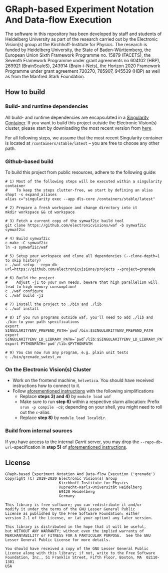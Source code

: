 # GRaph-based Experiment Notation And Data-flow Execution

The software in this repository has been developed by staff and students of Heidelberg University as part of the research carried out by the Electronic Vision(s) group at the Kirchhoff-Institute for Physics.
The research is funded by Heidelberg University, the State of Baden-Württemberg, the European Union Sixth Framework Programme no. 15879 (FACETS), the Seventh Framework Programme under grant agreements no 604102 (HBP), 269921 (BrainScaleS), 243914 (Brain-i-Nets), the Horizon 2020 Framework Programme under grant agreement 720270, 785907, 945539 (HBP) as well as from the Manfred Stärk Foundation.

## How to build
### Build- and runtime dependencies
All build- and runtime dependencies are encapsulated in a [Singularity Container](https://sylabs.io/docs/).
If you want to build this project outside the Electronic Vision(s) cluster, please start by downloading the most recent version from [here](https://openproject.bioai.eu/containers/).

For all following steps, we assume that the most recent Singularity container is located at `/containers/stable/latest` – you are free to choose any other path.

### Github-based build
To build this project from public resources, adhere to the following guide:

```shell
# 1) Most of the following steps will be executed within a singularity container
#    To keep the steps clutter-free, we start by defining an alias
shopt -s expand_aliases
alias c="singularity exec --app dls-core /containers/stable/latest"

# 2) Prepare a fresh workspace and change directory into it
mkdir workspace && cd workspace

# 3) Fetch a current copy of the symwaf2ic build tool
git clone https://github.com/electronicvisions/waf -b symwaf2ic symwaf2ic

# 4) Build symwaf2ic
c make -C symwaf2ic
ln -s symwaf2ic/waf

# 5) Setup your workspace and clone all dependencies (--clone-depth=1 to skip history)
c ./waf setup --repo-db-url=https://github.com/electronicvisions/projects --project=grenade

# 6) Build the project
#    Adjust -j1 to your own needs, beware that high parallelism will lead to high memory consumption!
c ./waf configure
c ./waf build -j1

# 7) Install the project to ./bin and ./lib
c ./waf install

# 8) If you run programs outside waf, you'll need to add ./lib and ./bin to your path specifications
export SINGULARITYENV_PREPEND_PATH=`pwd`/bin:$SINGULARITYENV_PREPEND_PATH
export SINGULARITYENV_LD_LIBRARY_PATH=`pwd`/lib:$SINGULARITYENV_LD_LIBRARY_PATH
export PYTHONPATH=`pwd`/lib:$PYTHONPATH

# 9) You can now run any program, e.g. plain unit tests
c ./bin/grenade_swtest_vx
```

### On the Electronic Vision(s) Cluster

* Work on the frontend machine, `helvetica`. You should have received instructions how to connect to it.
* Follow [aforementioned instructions](#github-based-build) with the following simplifications
  * Replace **steps 3) and 4)** by `module load waf`
  * Make sure to run **step 6)** within a respective slurm allocation: Prefix `srun -p compile -c8`; depending on your shell, you might need to roll out the `c`-alias.
  * Replace **step 8)** by `module load localdir`.

### Build from internal sources

If you have access to the internal *Gerrit* server, you may drop the `--repo-db-url`-specification in **step 5)** of [aforementioned instructions](#github-based-build).

## License
```
GRaph-based Experiment Notation And Data-flow Execution ('grenade')
Copyright (C) 2019-2020 Electronic Vision(s) Group
                        Kirchhoff-Institute for Physics
                        Ruprecht-Karls-Universität Heidelberg
                        69120 Heidelberg
                        Germany

This library is free software; you can redistribute it and/or
modify it under the terms of the GNU Lesser General Public
License as published by the Free Software Foundation; either
version 2.1 of the License, or (at your option) any later version.

This library is distributed in the hope that it will be useful,
but WITHOUT ANY WARRANTY; without even the implied warranty of
MERCHANTABILITY or FITNESS FOR A PARTICULAR PURPOSE.  See the GNU
Lesser General Public License for more details.

You should have received a copy of the GNU Lesser General Public
License along with this library; if not, write to the Free Software
Foundation, Inc., 51 Franklin Street, Fifth Floor, Boston, MA  02110-1301
USA
```
